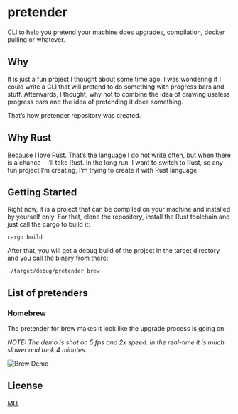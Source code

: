 # pretender

CLI to help you pretend your machine does upgrades, compilation, docker pulling or whatever.

## Why

It is just a fun project I thought about some time ago.
I was wondering if I could write a CLI that will pretend to do something with progress bars and stuff.
Afterwards, I thought, why not to combine the idea of drawing useless progress bars and the idea of pretending it does something.

That’s how pretender repository was created.

## Why Rust

Because I love Rust.
That’s the language I do not write often, but when there is a chance - I’ll take Rust.
In the long run, I want to switch to Rust, so any fun project I’m creating, I’m trying to create it with Rust language.

## Getting Started

Right now, it is a project that can be compiled on your machine and installed by yourself only.
For that, clone the repository, install the Rust toolchain and just call the cargo to build it:

```shell
cargo build
```

After that, you will get a debug build of the project in the target directory and you call the binary from there:

```shell
./target/debug/pretender brew
```

## List of pretenders

### Homebrew

The pretender for brew makes it look like the upgrade process is going on.

*NOTE: The demo is shot on 5 fps and 2x speed. In the real-time it is much slower and took 4 minutes.*

![Brew Demo][1]

## License

[MIT](./LICENSE)

[1]: https://user-images.githubusercontent.com/3625244/138553475-39c9cbff-789e-4e94-80f9-9c1762042bce.gif
